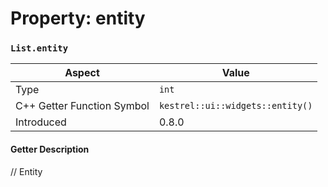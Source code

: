 
# Property: entity
### `List.entity`

| Aspect | Value |
| --- | --- |
| Type | `int` |
| C++ Getter Function Symbol | `kestrel::ui::widgets::entity()` |
| Introduced | 0.8.0 |

#### Getter Description
// Entity
